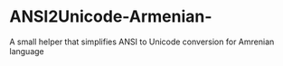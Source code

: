 # ANSI2Unicode-Armenian-
A small helper that simplifies ANSI to Unicode conversion for Amrenian language
